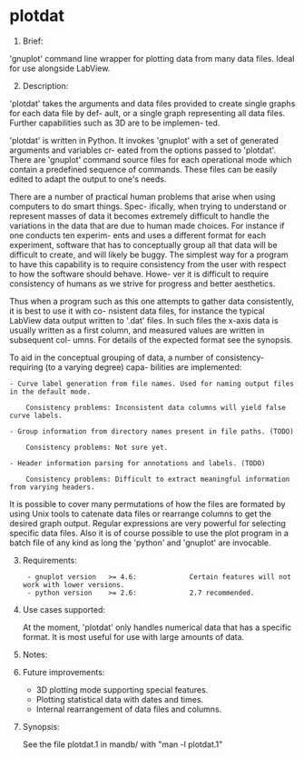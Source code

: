 plotdat
=======

1. Brief:

'gnuplot' command line wrapper for plotting data from many data files. Ideal for use alongside LabView.


2. Description:

'plotdat' takes the arguments and data files provided to create single graphs for each data file by def-
ault, or a single graph representing all data files. Further capabilities such as 3D are to be implemen-
ted.

'plotdat' is written in Python. It invokes 'gnuplot' with a set of generated arguments and variables cr-
eated from the options passed to 'plotdat'. There are 'gnuplot' command source files for each operational
mode which contain a predefined sequence of commands. These files can be easily edited to adapt the output to
one's needs.

There are a number of practical human problems that arise when using computers to do smart things. Spec-
ifically, when trying to understand or represent masses of data it becomes extremely difficult to handle
the variations in the data that are due to human made choices. For instance if one conducts ten experim-
ents and uses a different format for each experiment, software that has to conceptually group all that
data will be difficult to create, and will likely be buggy. The simplest way for a program to have this
capability is to require consistency from the user with respect to how the software should behave. Howe-
ver it is difficult to require consistency of humans as we strive for progress and better aesthetics.

Thus when a program such as this one attempts to gather data consistently, it is best to use it with co-
nsistent data files, for instance the typical LabView data output written to '.dat' files. In such files
the x-axis data is usually written as a first column, and measured values are written in subsequent col-
umns. For details of the expected format see the synopsis.

To aid in the conceptual grouping of data, a number of consistency-requiring (to a varying degree) capa-
bilities are implemented:

	- Curve label generation from file names. Used for naming output files in the default mode.
	
		Consistency problems: Inconsistent data columns will yield false curve labels.
	
	- Group information from directory names present in file paths. (TODO)
		
		Consistency problems: Not sure yet.
		
	- Header information parsing for annotations and labels. (TODO)
		
		Consistency problems: Difficult to extract meaningful information from varying headers.

It is possible to cover many permutations of how the files are formated by using Unix tools to catenate
data files or rearrange columns to get the desired graph output. Regular expressions are very powerful
for selecting specific data files. Also it is of course possible to use the plot program in a batch file
of any kind as long the 'python' and 'gnuplot' are invocable.


3. Requirements:

		- gnuplot version 	>= 4.6:				Certain features will not work with lower versions.
		- python version	>= 2.6:				2.7 recommended.


4. Use cases supported:

	At the moment, 'plotdat' only handles numerical data that has a specific format. It is most useful
for use with large amounts of data.


5. Notes:

6. Future improvements:

	- 3D plotting mode supporting special features.
	- Plotting statistical data with dates and times.
	- Internal rearrangement of data files and columns.


7. Synopsis:

	See the file plotdat.1 in mandb/ with "man -l plotdat.1"

